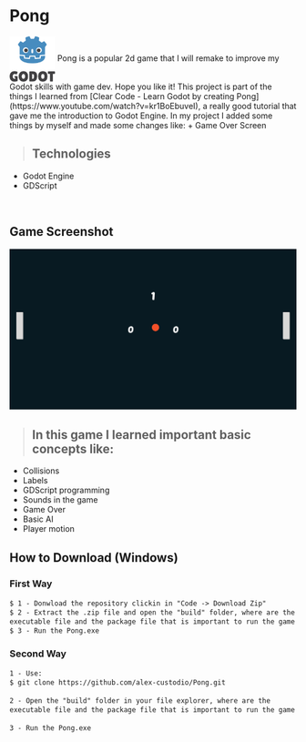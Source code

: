 # Pong
<img align="center" height="80" src="https://raw.githubusercontent.com/devicons/devicon/master/icons/godot/godot-original-wordmark.svg" >
Pong is a popular 2d game that I will remake to improve my Godot skills with game dev. Hope you like it!
This project is part of the things I learned from  [Clear Code - Learn Godot by creating Pong](https://www.youtube.com/watch?v=kr1BoEbuveI), a really good tutorial that gave me the introduction to Godot Engine. In my project I added some things by myself and made some changes like:
+ Game Over Screen

>## Technologies
+ Godot Engine
+ GDScript

<br>

## Game Screenshot 
<img src="screenshot/image.png">

>## In this game I learned important basic concepts like:
+ Collisions
+ Labels
+ GDScript programming
+ Sounds in the game
+ Game Over
+ Basic AI
+ Player motion 

## How to Download (Windows)
### First Way
```
$ 1 - Donwload the repository clickin in "Code -> Download Zip"
$ 2 - Extract the .zip file and open the "build" folder, where are the executable file and the package file that is important to run the game
$ 3 - Run the Pong.exe
```
### Second Way

``` 
1 - Use:
$ git clone https://github.com/alex-custodio/Pong.git

2 - Open the "build" folder in your file explorer, where are the executable file and the package file that is important to run the game

3 - Run the Pong.exe
```



